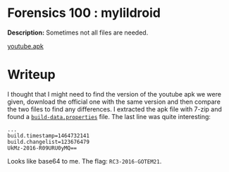# Forensics 100 : mylildroid

**Description:** Sometimes not all files are needed.

[youtube.apk](https://drive.google.com/file/d/0Bw7N3lAmY5PCOFNQZFgtSVlFZ3M/view)

# Writeup

I thought that I might need to find the version of the youtube apk we were given, download the official one with the same version and then compare the two files to find any differences. I extracted the apk file with 7-zip and found a [`build-data.properties`](files/build-data.properties) file. The last line was quite interesting:

```
...
build.timestamp=1464732141
build.changelist=123676479
UkMz-2016-R09URU0yMQ==
```

Looks like base64 to me. The flag: `RC3-2016-GOTEM21`.

